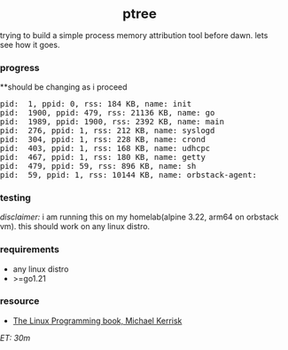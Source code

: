<style>
    body {
        padding: 0;
        margin: 0;
    }
    .title {
        font-size: 24px;
        display: flex;
        justify-content: center;
    }

</style>

<h1 class='title'>ptree</h1>
<span>trying to build a simple process memory attribution tool before dawn. lets see how it goes.</span>

<h3>progress</h3>
**should be changing as i proceed
<pre>
pid:  1, ppid: 0, rss: 184 KB, name: init
pid:  1900, ppid: 479, rss: 21136 KB, name: go
pid:  1989, ppid: 1900, rss: 2392 KB, name: main
pid:  276, ppid: 1, rss: 212 KB, name: syslogd
pid:  304, ppid: 1, rss: 228 KB, name: crond
pid:  403, ppid: 1, rss: 168 KB, name: udhcpc
pid:  467, ppid: 1, rss: 180 KB, name: getty
pid:  479, ppid: 59, rss: 896 KB, name: sh
pid:  59, ppid: 1, rss: 10144 KB, name: orbstack-agent:
</pre>

<h3>testing</h3>
<em>disclaimer:</em> i am running this on my homelab(alpine 3.22, arm64 on orbstack vm). this should work on any linux distro.

<h3>requirements</h3>
<ul>
<li>any linux distro</li>
<li>>=go1.21</li>
</ul>

<h3>resource</h3>
<ul>
    <li>
        <a href="https://broman.dev/download/The%20Linux%20Programming%20Interface.pdf">The Linux Programming book, Michael Kerrisk</a>
    </li>
</ul>

<em>ET: 30m</em>